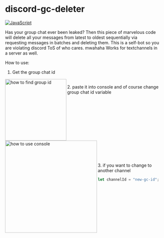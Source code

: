 # discord-gc-deleter
[![JavaScript](https://img.shields.io/badge/JavaScript-F7DF1E?logo=javascript&logoColor=000)](#)

Has your group chat ever been leaked? Then this piece of marvelous code will delete all your messages from latest to oldest sequentially via requesting messages in batches and deleting them. This is a self-bot so you are violating discord ToS of who cares. mwahaha
Works for textchannels in a server as well.

How to use:
  
1. Get the group chat id
 <img src="https://github.com/user-attachments/assets/0610a57a-eda8-459f-ae7c-9393a307808d" alt="how to find group id" align="left"  style="width:200px; "/>
 <br>
2.  paste it into console and of course change group chat id variable
   <br>
<img src="https://github.com/user-attachments/assets/a3734206-bfa1-4520-8e34-f9b7527ef772" alt="how to use console" align="left" style="height:300px; "/>

<br>
<br>
<br>
<br>
<br>
<br>
<br>
<br>
<br>
<br>
<br>
<br>
<br>
3. if you want to change to another channel

```js
let channelId = "new-gc-id"; deleteAllMessages();
```
